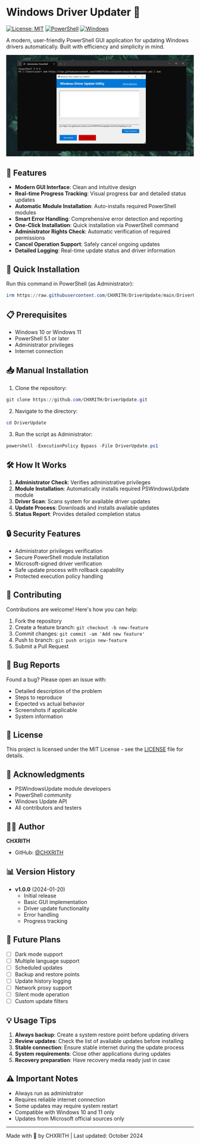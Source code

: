 # Windows Driver Updater 🚀
[![License: MIT](https://img.shields.io/badge/License-MIT-yellow.svg)](https://opensource.org/licenses/MIT)
[![PowerShell](https://img.shields.io/badge/PowerShell-%235391FE.svg?style=flat&logo=powershell&logoColor=white)](https://github.com/PowerShell/PowerShell)
[![Windows](https://img.shields.io/badge/Windows-0078D6?style=flat&logo=windows&logoColor=white)](https://www.microsoft.com/windows)

A modern, user-friendly PowerShell GUI application for updating Windows drivers automatically. Built with efficiency and simplicity in mind.

![Driver Updater Screenshot](https://raw.githubusercontent.com/CHXRITH/DriverUpdate/main/screenshot.png)

## 🌟 Features

- **Modern GUI Interface**: Clean and intuitive design
- **Real-time Progress Tracking**: Visual progress bar and detailed status updates
- **Automatic Module Installation**: Auto-installs required PowerShell modules
- **Smart Error Handling**: Comprehensive error detection and reporting
- **One-Click Installation**: Quick installation via PowerShell command
- **Administrator Rights Check**: Automatic verification of required permissions
- **Cancel Operation Support**: Safely cancel ongoing updates
- **Detailed Logging**: Real-time update status and driver information

## 🚀 Quick Installation

Run this command in PowerShell (as Administrator):

```powershell
irm https://raw.githubusercontent.com/CHXRITH/DriverUpdate/main/DriverUpdate.ps1 | iex
```

## 📋 Prerequisites

- Windows 10 or Windows 11
- PowerShell 5.1 or later
- Administrator privileges
- Internet connection

## 📥 Manual Installation

1. Clone the repository:
```powershell
git clone https://github.com/CHXRITH/DriverUpdate.git
```

2. Navigate to the directory:
```powershell
cd DriverUpdate
```

3. Run the script as Administrator:
```powershell
powershell -ExecutionPolicy Bypass -File DriverUpdate.ps1
```

## 🛠️ How It Works

1. **Administrator Check**: Verifies administrative privileges
2. **Module Installation**: Automatically installs required PSWindowsUpdate module
3. **Driver Scan**: Scans system for available driver updates
4. **Update Process**: Downloads and installs available updates
5. **Status Report**: Provides detailed completion status

## 🔒 Security Features

- Administrator privileges verification
- Secure PowerShell module installation
- Microsoft-signed driver verification
- Safe update process with rollback capability
- Protected execution policy handling

## 🤝 Contributing

Contributions are welcome! Here's how you can help:

1. Fork the repository
2. Create a feature branch: `git checkout -b new-feature`
3. Commit changes: `git commit -am 'Add new feature'`
4. Push to branch: `git push origin new-feature`
5. Submit a Pull Request

## 🐛 Bug Reports

Found a bug? Please open an issue with:
- Detailed description of the problem
- Steps to reproduce
- Expected vs actual behavior
- Screenshots if applicable
- System information

## 📝 License

This project is licensed under the MIT License - see the [LICENSE](LICENSE) file for details.

## 🙏 Acknowledgments

- PSWindowsUpdate module developers
- PowerShell community
- Windows Update API
- All contributors and testers

## 👨‍💻 Author

**CHXRITH**
- GitHub: [@CHXRITH](https://github.com/CHXRITH)

## 📊 Version History

- **v1.0.0** (2024-01-20)
  - Initial release
  - Basic GUI implementation
  - Driver update functionality
  - Error handling
  - Progress tracking

## 🔮 Future Plans

- [ ] Dark mode support
- [ ] Multiple language support
- [ ] Scheduled updates
- [ ] Backup and restore points
- [ ] Update history logging
- [ ] Network proxy support
- [ ] Silent mode operation
- [ ] Custom update filters

## 💡 Usage Tips

1. **Always backup**: Create a system restore point before updating drivers
2. **Review updates**: Check the list of available updates before installing
3. **Stable connection**: Ensure stable internet during the update process
4. **System requirements**: Close other applications during updates
5. **Recovery preparation**: Have recovery media ready just in case

## ⚠️ Important Notes

- Always run as administrator
- Requires reliable internet connection
- Some updates may require system restart
- Compatible with Windows 10 and 11 only
- Updates from Microsoft official sources only

---
Made with 💜 by CHXRITH | Last updated: October 2024
